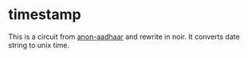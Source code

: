 # timestamp

This is a circuit from [anon-aadhaar](https://github.com/anon-aadhaar/anon-aadhaar/blob/main/packages/circuits/src/helpers/timestamp.circom) and rewrite in noir. It converts date string to unix time.
